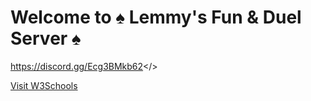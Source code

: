 # Welcome to ♠ Lemmy's Fun & Duel Server ♠

<a id="Join Our Discord">https://discord.gg/Ecg3BMkb62</>

<a href="https://www.w3schools.com">[Visit W3Schools](https://discord.gg/Ecg3BMkb62)</a>
